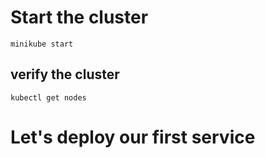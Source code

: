 # Start the cluster

`minikube start`

## verify the cluster

`kubectl get nodes`


# Let's deploy our first service